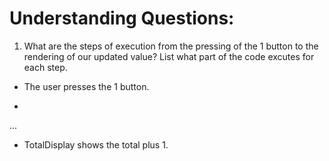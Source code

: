 # Understanding Questions:
1. What are the steps of execution from the pressing of the 1 button to the rendering of our updated value? List what part of the code excutes for each step.
* The user presses the 1 button.
<!-- I need to update the displayTotal state to increment by one. there isn't anything dynamic about this so it is pretty easy.  -->

* 
...

* TotalDisplay shows the total plus 1.
